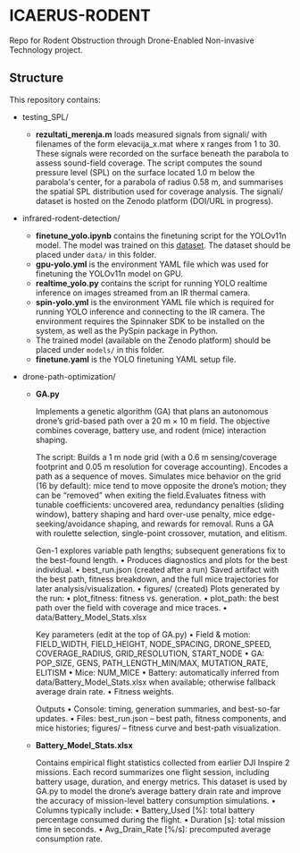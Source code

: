 # ICAERUS-RODENT
Repo for Rodent Obstruction through Drone-Enabled Non-invasive Technology project.

## Structure
This repository contains:

- testing_SPL/

    - **rezultati_merenja.m** loads measured signals from signali/ with filenames of the form elevacija_x.mat where x ranges from 1 to 30. These signals were recorded on the surface beneath the parabola to assess sound-field coverage. The script computes the sound pressure level (SPL) on the surface located 1.0 m below the parabola's center, for a parabola of radius 0.58 m, and summarises the spatial SPL distribution used for coverage analysis. The signali/ dataset is hosted on the Zenodo platform (DOI/URL in progress).

- infrared-rodent-detection/

    - **finetune_yolo.ipynb** contains the finetuning script for the YOLOv11n model. The model was trained on this [dataset](https://universe.roboflow.com/panav2/rodent-thermal/dataset/2). The dataset should be placed under `data/` in this folder.
    - **gpu-yolo.yml** is the environment YAML file which was used for finetuning the YOLOv11n model on GPU.
    - **realtime_yolo.py** contains the script for running YOLO realtime inference on images streamed from an IR thermal camera.
    - **spin-yolo.yml** is the environment YAML file which is required for running YOLO inference and connecting to the IR camera. The environment requires the Spinnaker SDK to be installed on the system, as well as the PySpin package in Python.
    - The trained model (available on the Zenodo platform) should be placed under `models/` in this folder.
    - **finetune.yaml** is the YOLO finetuning YAML setup file.

- drone-path-optimization/
    - **GA.py**

        Implements a genetic algorithm (GA) that plans an autonomous drone’s grid-based path over a 20 m × 10 m field. The objective combines coverage, battery use, and rodent (mice) interaction shaping. 

        The script: Builds a 1 m node grid (with a 0.6 m sensing/coverage footprint and 0.05 m resolution for coverage accounting). Encodes a path as a sequence of moves. Simulates mice behavior on the grid (16 by default): mice tend to move opposite the drone’s motion; they can be “removed” when exiting the field.Evaluates fitness with tunable coefficients: uncovered area, redundancy penalties (sliding window), battery shaping and hard over-use penalty, mice edge-seeking/avoidance shaping, and rewards for removal. Runs a GA with roulette selection, single-point crossover, mutation, and elitism.

        Gen-1 explores variable path lengths; subsequent generations fix to the best-found length.
            •	Produces diagnostics and plots for the best individual.
            •	best_run.json (created after a run)
        Saved artifact with the best path, fitness breakdown, and the full mice trajectories for later analysis/visualization.
            •	figures/ (created)
        Plots generated by the run:
            •	plot_fitness: fitness vs. generation.
            •	plot_path: the best path over the field with coverage and mice traces.
            •	data/Battery_Model_Stats.xlsx

        Key parameters (edit at the top of GA.py)
            •	Field & motion: FIELD_WIDTH, FIELD_HEIGHT, NODE_SPACING, DRONE_SPEED, COVERAGE_RADIUS, GRID_RESOLUTION, START_NODE
            •	GA: POP_SIZE, GENS, PATH_LENGTH_MIN/MAX, MUTATION_RATE, ELITISM
            •	Mice: NUM_MICE
            •	Battery: automatically inferred from data/Battery_Model_Stats.xlsx when available; otherwise fallback average drain rate.
            •	Fitness weights.

        Outputs
            •	Console: timing, generation summaries, and best-so-far updates.
            •	Files: best_run.json – best path, fitness components, and mice histories; figures/ – fitness curve and best-path visualization.
    
    - **Battery_Model_Stats.xlsx**

        Contains empirical flight statistics collected from earlier DJI Inspire 2 missions. Each record summarizes one flight session, including battery usage, duration, and energy metrics. This dataset is used by GA.py to model the drone’s average battery drain rate and improve the accuracy of mission-level battery consumption simulations.
            •	Columns typically include:
            •	Battery_Used [%]: total battery percentage consumed during the flight.
            •	Duration [s]: total mission time in seconds.
            •	Avg_Drain_Rate [%/s]: precomputed average consumption rate.
